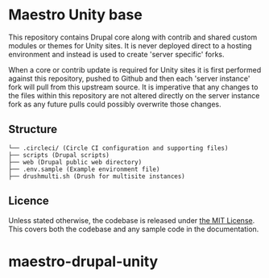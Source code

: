 # Maestro Unity base

This repository contains Drupal core along with contrib and shared custom modules or themes for Unity sites. It is never
deployed direct to a hosting environment and instead is used to create 'server specific'  forks.

When a core or contrib update is required for Unity sites it is first performed against this repository, pushed to
Github and then each 'server instance' fork will pull from this upstream source. It is imperative that any
changes to the files within this repository are not altered directly on the server instance fork as any future pulls
could possibly overwrite those changes.

## Structure

```
└── .circleci/ (Circle CI configuration and supporting files)
├── scripts (Drupal scripts)
├── web (Drupal public web directory)
├── .env.sample (Example environment file)
├── drushmulti.sh (Drush for multisite instances)
```

## Licence
Unless stated otherwise, the codebase is released under [the MIT License](http://www.opensource.org/licenses/mit-license.php). This covers both the codebase and any sample code in the documentation.
# maestro-drupal-unity
